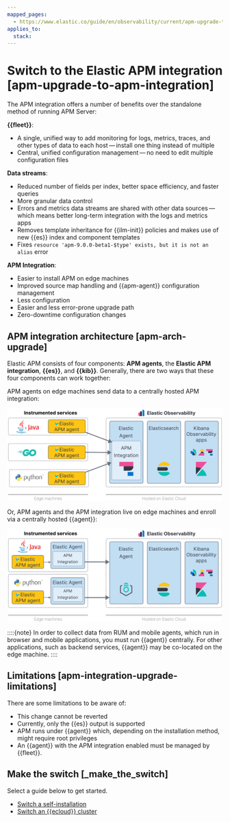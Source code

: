 ```yaml
---
mapped_pages:
  - https://www.elastic.co/guide/en/observability/current/apm-upgrade-to-apm-integration.html
applies_to:
  stack:
---
```


# Switch to the Elastic APM integration [apm-upgrade-to-apm-integration]

The APM integration offers a number of benefits over the standalone method of running APM Server:

**{{fleet}}**:

* A single, unified way to add monitoring for logs, metrics, traces, and other types of data to each host — install one thing instead of multiple
* Central, unified configuration management — no need to edit multiple configuration files

**Data streams**:

* Reduced number of fields per index, better space efficiency, and faster queries
* More granular data control
* Errors and metrics data streams are shared with other data sources — which means better long-term integration with the logs and metrics apps
* Removes template inheritance for {{ilm-init}} policies and makes use of new {{es}} index and component templates
* Fixes `resource 'apm-9.0.0-beta1-$type' exists, but it is not an alias` error

**APM Integration**:

* Easier to install APM on edge machines
* Improved source map handling and {{apm-agent}} configuration management
* Less configuration
* Easier and less error-prone upgrade path
* Zero-downtime configuration changes

## APM integration architecture [apm-arch-upgrade]

Elastic APM consists of four components: **APM agents**, the **Elastic APM integration**, **{{es}}**, and **{{kib}}**. Generally, there are two ways that these four components can work together:

APM agents on edge machines send data to a centrally hosted APM integration:

![centrally hosted APM integration](../../images/apm-central-integrations.svg)

Or, APM agents and the APM integration live on edge machines and enroll via a centrally hosted {{agent}}:

![APM edge machines](../../images/apm-edge-integrations.svg)

::::{note}
In order to collect data from RUM and mobile agents, which run in browser and mobile applications, you must run {{agent}} centrally. For other applications, such as backend services, {{agent}} may be co-located on the edge machine.
::::

## Limitations [apm-integration-upgrade-limitations]

There are some limitations to be aware of:

* This change cannot be reverted
* Currently, only the {{es}} output is supported
* APM runs under {{agent}} which, depending on the installation method, might require root privileges
* An {{agent}} with the APM integration enabled must be managed by {{fleet}}.

## Make the switch [_make_the_switch]

Select a guide below to get started.

* [Switch a self-installation](switch-self-installation-to-apm-integration.md)
* [Switch an {{ecloud}} cluster](switch-an-elastic-cloud-cluster-to-apm-integration.md)
